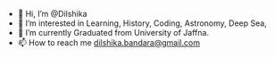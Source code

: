 - 👋 Hi, I’m @Dilshika
- 👀 I’m interested in Learning, History, Coding, Astronomy, Deep Sea, 
- 🌱 I’m currently Graduated from University of Jaffna.
- 📫 How to reach me dilshika.bandara@gmail.com

<!---
Dilshika/Dilshika is a ✨ special ✨ repository because its `README.md` (this file) appears on your GitHub profile.
You can click the Preview link to take a look at your changes.
--->
